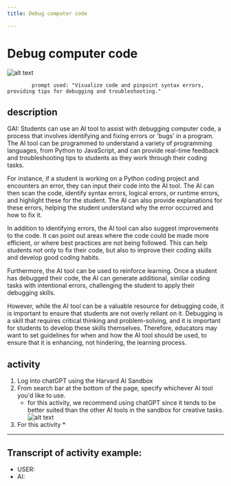 ```yaml
---
title: Debug computer code

---
```


# Debug computer code

![alt text](https://files.slack.com/files-pri/T0HTW3H0V-F060Q6VTJHH/oue_013.png?pub_secret=7f32c1cc34)

            prompt used: "Visualize code and pinpoint syntax errors, providing tips for debugging and troubleshooting."
            
## description
GAI: Students can use an AI tool to assist with debugging computer code, a process that involves identifying and fixing errors or 'bugs' in a program. The AI tool can be programmed to understand a variety of programming languages, from Python to JavaScript, and can provide real-time feedback and troubleshooting tips to students as they work through their coding tasks.

For instance, if a student is working on a Python coding project and encounters an error, they can input their code into the AI tool. The AI can then scan the code, identify syntax errors, logical errors, or runtime errors, and highlight these for the student. The AI can also provide explanations for these errors, helping the student understand why the error occurred and how to fix it.

In addition to identifying errors, the AI tool can also suggest improvements to the code. It can point out areas where the code could be made more efficient, or where best practices are not being followed. This can help students not only to fix their code, but also to improve their coding skills and develop good coding habits.

Furthermore, the AI tool can be used to reinforce learning. Once a student has debugged their code, the AI can generate additional, similar coding tasks with intentional errors, challenging the student to apply their debugging skills.

However, while the AI tool can be a valuable resource for debugging code, it is important to ensure that students are not overly reliant on it. Debugging is a skill that requires critical thinking and problem-solving, and it is important for students to develop these skills themselves. Therefore, educators may want to set guidelines for when and how the AI tool should be used, to ensure that it is enhancing, not hindering, the learning process.

## activity
1. Log into chatGPT using the Harvard AI Sandbox
2. From search bar at the bottom of the page, specify whichever AI tool you'd like to use.
    * for this activity, we recommend using chatGPT since it tends to be better suited than the other AI tools in the sandbox for creative tasks.
![alt text](https://files.slack.com/files-pri/T0HTW3H0V-F0612HG51ND/video_to_gif__6_..gif?pub_secret=4e1c91c9ce)
3. For this activity
    * 

---

## Transcript of activity example:

* USER:
* AI: 
